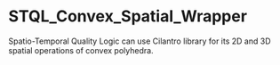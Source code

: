 # STQL_Convex_Spatial_Wrapper
Spatio-Temporal Quality Logic can use Cilantro library for its 2D and 3D spatial operations of convex polyhedra.
